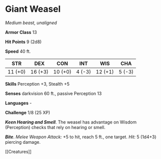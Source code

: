 # Giant Weasel

*Medium beast, unaligned*

**Armor Class** 13

**Hit Points** 9 (2d8)

**Speed** 40 ft.

| STR     | DEX     | CON     | INT    | WIS     | CHA    |
|---------|---------|---------|--------|---------|--------|
| 11 (+0) | 16 (+3) | 10 (+0) | 4 (-3) | 12 (+1) | 5 (-3) |

**Skills** Perception +3, Stealth +5

**Senses** darkvision 60 ft., passive Perception 13

**Languages** -

**Challenge** 1/8 (25 XP)

***Keen Hearing and Smell***. The weasel has advantage on Wisdom (Perception) checks that rely on hearing or smell.


***Bite***. *Melee Weapon Attack:* +5 to hit, reach 5 ft., one target. *Hit:* 5 (1d4+3) piercing damage.


[[Creatures]]